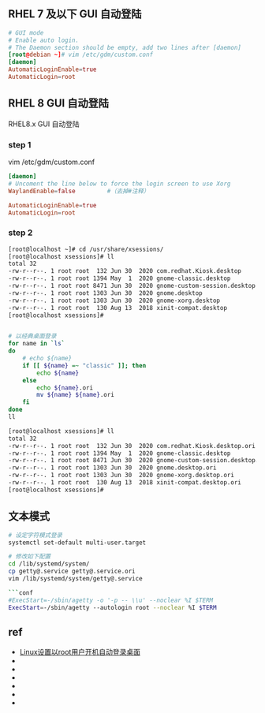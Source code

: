 

## RHEL 7 及以下 GUI 自动登陆

```conf
# GUI mode
# Enable auto login.
# The Daemon section should be empty, add two lines after [daemon]
[root@debian ~]# vim /etc/gdm/custom.conf
[daemon]
AutomaticLoginEnable=true
AutomaticLogin=root

```



## RHEL 8 GUI 自动登陆

RHEL8.x GUI 自动登陆

### step 1
vim /etc/gdm/custom.conf
```conf
[daemon]
# Uncoment the line below to force the login screen to use Xorg
WaylandEnable=false         #（去掉#注释）

AutomaticLoginEnable=true
AutomaticLogin=root
```


### step 2
```sh
[root@localhost ~]# cd /usr/share/xsessions/
[root@localhost xsessions]# ll
total 32
-rw-r--r--. 1 root root  132 Jun 30  2020 com.redhat.Kiosk.desktop
-rw-r--r--. 1 root root 1394 May  1  2020 gnome-classic.desktop
-rw-r--r--. 1 root root 8471 Jun 30  2020 gnome-custom-session.desktop
-rw-r--r--. 1 root root 1303 Jun 30  2020 gnome.desktop
-rw-r--r--. 1 root root 1303 Jun 30  2020 gnome-xorg.desktop
-rw-r--r--. 1 root root  130 Aug 13  2018 xinit-compat.desktop
[root@localhost xsessions]#
```

```sh

# 以经典桌面登录
for name in `ls`
do 
    # echo ${name}
    if [[ ${name} =~ "classic" ]]; then
        echo ${name}
    else
        echo ${name}.ori
        mv ${name} ${name}.ori
    fi
done
ll

```

```sh
[root@localhost xsessions]# ll
total 32
-rw-r--r--. 1 root root  132 Jun 30  2020 com.redhat.Kiosk.desktop.ori
-rw-r--r--. 1 root root 1394 May  1  2020 gnome-classic.desktop
-rw-r--r--. 1 root root 8471 Jun 30  2020 gnome-custom-session.desktop.ori
-rw-r--r--. 1 root root 1303 Jun 30  2020 gnome.desktop.ori
-rw-r--r--. 1 root root 1303 Jun 30  2020 gnome-xorg.desktop.ori
-rw-r--r--. 1 root root  130 Aug 13  2018 xinit-compat.desktop.ori
[root@localhost xsessions]#
```





## 文本模式
```sh
# 设定字符模式登录
systemctl set-default multi-user.target

# 修改如下配置
cd /lib/systemd/system/
cp getty@.service getty@.service.ori
vim /lib/systemd/system/getty@.service

```conf
#ExecStart=-/sbin/agetty -o '-p -- \\u' --noclear %I $TERM
ExecStart=-/sbin/agetty --autologin root --noclear %I $TERM
```





## ref
* [Linux设置以root用户开机自动登录桌面](https://blog.csdn.net/qq_27187579/article/details/97800354)
* []()
* []()
* []()
* []()
* []()
* []()
